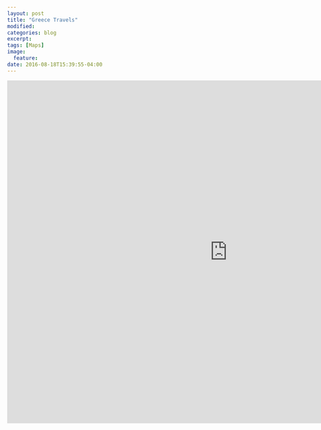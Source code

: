```yaml
---
layout: post
title: "Greece Travels"
modified:
categories: blog
excerpt:
tags: [Maps]
image:
  feature:
date: 2016-08-18T15:39:55-04:00
---
```


<iframe width="1025" height="800" src="https://cdn.rawgit.com/vincentpham1991/af5d0b6148cf3c21b598c48cc9466017/raw/d96bb28b59c627584f300de7f80fe8d2f9fafe8b/index.html" frameborder="0" scrolling="no" ></iframe>